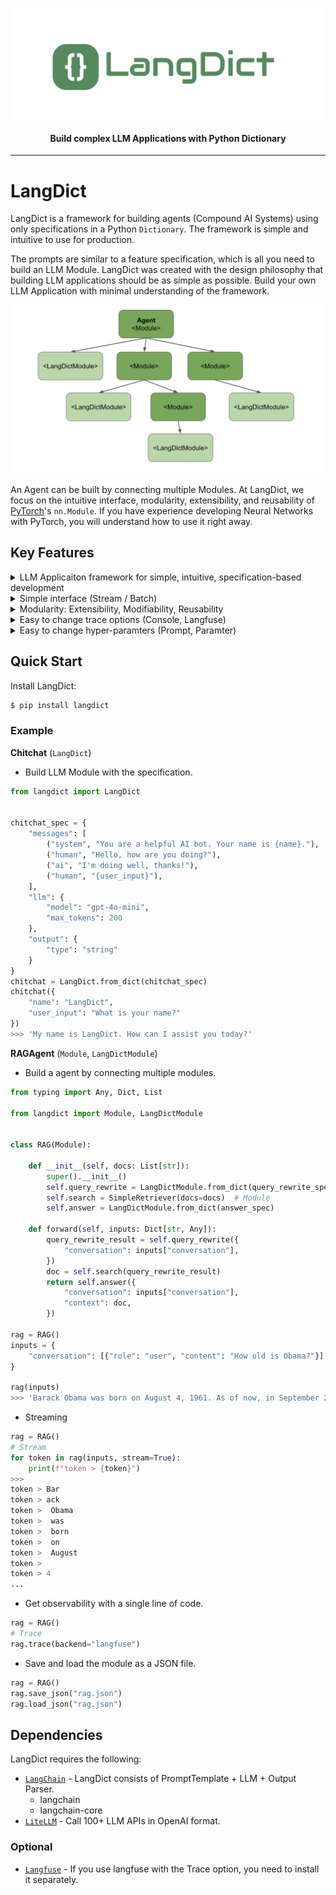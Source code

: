 
<p align="center">
    <img src="https://github.com/LangDict/langdict/blob/main/images/logo.png" style="inline" width=600>
</p>


<h4 align="center">
    Build complex LLM Applications with Python Dictionary
</h4>

---

# LangDict

LangDict is a framework for building agents (Compound AI Systems) using only specifications in a Python `Dictionary`. The framework is simple and intuitive to use for production.

The prompts are similar to a feature specification, which is all you need to build an LLM Module. LangDict was created with the design philosophy that building LLM applications should be as simple as possible. Build your own LLM Application with minimal understanding of the framework.

<p align="center">
    <img src="https://github.com/LangDict/langdict/blob/main/images/module.png" style="inline" width=800>
</p>

An Agent can be built by connecting multiple Modules. At LangDict, we focus on the intuitive interface, modularity, extensibility, and reusability of [PyTorch](https://github.com/pytorch/pytorch)'s `nn.Module`. If you have experience developing Neural Networks with PyTorch, you will understand how to use it right away.


## Key Features

<details>
  <summary>LLM Applicaiton framework for simple, intuitive, specification-based development</summary>

```python
chitchat = LangDict.from_dict({
    "messages": [
        ("system", "You are a helpful AI bot. Your name is {name}."),
        ("human", "Hello, how are you doing?"),
        ("ai", "I'm doing well, thanks!"),
        ("human", "{user_input}"),
    ],
    "llm": {
        "model": "gpt-4o-mini",
        "max_tokens": 200
    },
    "output": {
        "type": "string"
    }
})
# format placeholder is key of input dictionary
chitchat({
    "name": "LangDict",
    "user_input": "What is your name?"
})
```

</details>

<details>
  <summary>Simple interface (Stream / Batch) </summary>

```python
rag = RAG()

single_inputs = {
    "conversation": [{"role": "user", "content": "How old is Obama?"}]
}
# invoke
rag(single_inputs)

# stream
rag(single_inputs, stream=True)

# batch
batch_inputs = [{ ...  }, { ...}, ...]
rag(batch_inputs, batch=True)
```

</details>

<details>
  <summary>Modularity: Extensibility, Modifiability, Reusability</summary>

```python
class RAG(Module):

    def __init__(self, docs: List[str]):
        super().__init__()
        self.query_rewrite = LangDictModule.from_dict({ ... })  # Module
        self.search = SimpleKeywordSearch(docs=docs)  # Module
        self.answer = LangDictModule.from_dict({ ... })  # Module

    def forward(self, inputs: Dict):
        query_rewrite_result = self.query_rewrite({
            "conversation": inputs["conversation"],
        })
        doc = self.search(query_rewrite_result)
        return self.answer({
            "conversation": inputs["conversation"],
            "context": doc,
        })
```

</details>

<details>
  <summary>Easy to change trace options (Console, Langfuse)</summary>

```python
# Apply Trace option to all modules
rag = RAG()

# Console Trace
rag.trace(backend="console")

# Langfuse
rag.trace(backend="langfuse")
```

</details>

<details>
  <summary>Easy to change hyper-paramters (Prompt, Paramter)</summary>

```python
rag = RAG()
rag.save_json("rag.json")
# Modify "rag.json" file
rag.load_json("rag.json")
```
</details>


## Quick Start

Install LangDict:

```python
$ pip install langdict
```

### Example

**Chitchat** (`LangDict`)
- Build LLM Module with the specification.

```python
from langdict import LangDict


chitchat_spec = {
    "messages": [
        ("system", "You are a helpful AI bot. Your name is {name}."),
        ("human", "Hello, how are you doing?"),
        ("ai", "I'm doing well, thanks!"),
        ("human", "{user_input}"),
    ],
    "llm": {
        "model": "gpt-4o-mini",
        "max_tokens": 200
    },
    "output": {
        "type": "string"
    }
}
chitchat = LangDict.from_dict(chitchat_spec)
chitchat({
    "name": "LangDict",
    "user_input": "What is your name?"
})
>>> 'My name is LangDict. How can I assist you today?'
```

**RAGAgent** (`Module`, `LangDictModule`)
- Build a agent by connecting multiple modules.

```python
from typing import Any, Dict, List

from langdict import Module, LangDictModule


class RAG(Module):

    def __init__(self, docs: List[str]):
        super().__init__()  
        self.query_rewrite = LangDictModule.from_dict(query_rewrite_spec)
        self.search = SimpleRetriever(docs=docs)  # Module
        self.answer = LangDictModule.from_dict(answer_spec)

    def forward(self, inputs: Dict[str, Any]):
        query_rewrite_result = self.query_rewrite({
            "conversation": inputs["conversation"],
        })
        doc = self.search(query_rewrite_result)
        return self.answer({
            "conversation": inputs["conversation"],
            "context": doc,
        })

rag = RAG()
inputs = {
    "conversation": [{"role": "user", "content": "How old is Obama?"}]
}

rag(inputs)
>>> 'Barack Obama was born on August 4, 1961. As of now, in September 2024, he is 63 years old.'
```

- Streaming

```python
rag = RAG()
# Stream
for token in rag(inputs, stream=True):
    print(f"token > {token}")
>>>
token > Bar
token > ack
token >  Obama
token >  was
token >  born
token >  on
token >  August
token >  
token > 4
...
```

- Get observability with a single line of code.

```python
rag = RAG()
# Trace
rag.trace(backend="langfuse")
```

- Save and load the module as a JSON file.

```python
rag = RAG()
rag.save_json("rag.json")
rag.load_json("rag.json")
```

## Dependencies

LangDict requires the following:

- [`LangChain`](https://github.com/langchain-ai/langchain) - LangDict consists of PromptTemplate + LLM + Output Parser.
    - langchain
    - langchain-core
- [`LiteLLM`](https://github.com/BerriAI/litellm) - Call 100+ LLM APIs in OpenAI format.

### Optional

- [`Langfuse`](https://github.com/langfuse/langfuse) - If you use langfuse with the Trace option, you need to install it separately.
